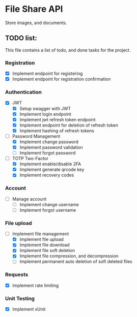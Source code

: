 # File Share API
Store images, and documents.

## TODO list:
This file contains a list of todo, and done tasks for the project.

### Registration
- [x] Implement endpoint for registering
- [x] Implement endpoint for registration confirmation 

### Authentication
- [x] JWT
    - [x] Setup swagger with JWT
    - [x] Implement login endpoint
    - [x] Implement jwt refresh token endpoint
    - [x] Implement endpoint for deletion of refresh token
    - [x] Implement hashing of refresh tokens

- [ ] Password Management
    - [x] Implement change password
	- [x] Implement password validation
    - [ ] Implement forgot password

- [ ] TOTP Two-Factor
    - [x] Implement enable/disable 2FA
	- [x] Implement generate qrcode key 
	- [x] Implement recovery codes

### Account
- [ ] Manage account
    - [ ] Implement change username
    - [ ] Implement forgot username

### File upload
- [ ] Implement file management
    - [x] Implement file upload
    - [x] Implement file download
    - [x] Implement file soft deletion
	- [x] Implement file compression, and decompression
    - [ ] Implement permanent auto deletion of soft deleted files

### Requests
- [x] Implement rate limiting

### Unit Testing
- [x] Implement xUnit